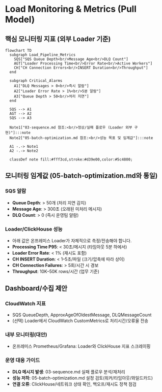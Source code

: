# Load Monitoring & Metrics (Pull Model)

## 핵심 모니터링 지표 (외부 Loader 기준)

```mermaid
flowchart TD
  subgraph Load_Pipeline_Metrics
    SQS["SQS Queue Depth<br/>Message Age<br/>DLQ Count"]
    AGT["Loader Processing Time<br/>Error Rate<br/>Active Workers"]  
    CH["CH Connection Errors<br/>INSERT Duration<br/>Throughput"]
  end

  subgraph Critical_Alarms
    A1["DLQ Messages > 0<br/>즉시 알람"]
    A2["Loader Error Rate > 1%<br/>5분 알람"] 
    A3["Queue Depth > 50<br/>처리 지연"]
  end

  SQS --> A1
  AGT --> A2
  SQS --> A3

  Note1["03-sequence.md 참조:<br/>정상/실패 플로우 (Loader 외부 구현)"]:::note
  Note2["05-batch-optimization.md 참조:<br/>성능 목표 및 임계값"]:::note
  
  A1 -.-> Note1
  A2 -.-> Note2

  classDef note fill:#fff3cd,stroke:#d39e00,color:#5c4800;
```

## 모니터링 임계값 (05-batch-optimization.md와 통일)

### **SQS 알람**
- **Queue Depth**: > 50개 (처리 지연 감지)
- **Message Age**: > 300초 (오래된 미처리 메시지)
- **DLQ Count**: > 0 (즉시 운영팀 알람)

### **Loader/ClickHouse 성능**
- 아래 값은 온프레미스 Loader가 자체적으로 측정/전송해야 합니다.
- **Processing Time P95**: < 30초/메시지 (타임아웃 5분 하에서)
- **Loader Error Rate**: < 1% (재시도 포함)
- **CH INSERT Duration**: < 1–5초/파일 (크기/압축에 따라 상이)
- **CH Connection Failures**: > 5회/시간 시 경보
- **Throughput**: 10K–50K rows/시간 (업무 기준)

## Dashboard/수집 제안

### **CloudWatch 지표**
- SQS QueueDepth, ApproxAgeOfOldestMessage, DLQMessageCount
- (선택) Loader에서 CloudWatch CustomMetrics로 처리시간/오류율 전송

### **내부 모니터링(대안)**
- 온프레미스 Prometheus/Grafana: Loader와 ClickHouse 지표 스크레이핑

### **운영 대응 가이드**
- **DLQ 메시지 발생**: 03-sequence.md 실패 플로우 분석/재처리
- **성능 저하**: 05-batch-optimization.md 설정 검토(워커/타임아웃/와일드카드)
- **연결 오류**: ClickHouse/네트워크 상태 확인, 백오프/재시도 정책 점검
